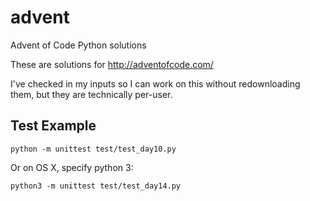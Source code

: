# advent
Advent of Code Python solutions

These are solutions for http://adventofcode.com/

I've checked in my inputs so I can work on this without redownloading them, but they are technically per-user.

## Test Example
```
python -m unittest test/test_day10.py
```

Or on OS X, specify python 3:
```
python3 -m unittest test/test_day14.py
```

